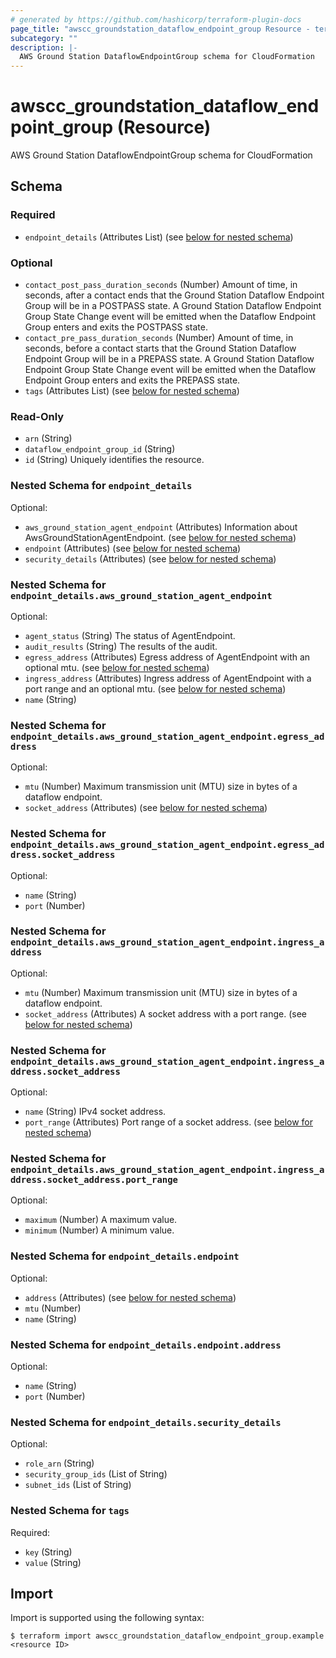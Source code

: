```yaml
---
# generated by https://github.com/hashicorp/terraform-plugin-docs
page_title: "awscc_groundstation_dataflow_endpoint_group Resource - terraform-provider-awscc"
subcategory: ""
description: |-
  AWS Ground Station DataflowEndpointGroup schema for CloudFormation
---
```


# awscc_groundstation_dataflow_endpoint_group (Resource)

AWS Ground Station DataflowEndpointGroup schema for CloudFormation



<!-- schema generated by tfplugindocs -->
## Schema

### Required

- `endpoint_details` (Attributes List) (see [below for nested schema](#nestedatt--endpoint_details))

### Optional

- `contact_post_pass_duration_seconds` (Number) Amount of time, in seconds, after a contact ends that the Ground Station Dataflow Endpoint Group will be in a POSTPASS state. A Ground Station Dataflow Endpoint Group State Change event will be emitted when the Dataflow Endpoint Group enters and exits the POSTPASS state.
- `contact_pre_pass_duration_seconds` (Number) Amount of time, in seconds, before a contact starts that the Ground Station Dataflow Endpoint Group will be in a PREPASS state. A Ground Station Dataflow Endpoint Group State Change event will be emitted when the Dataflow Endpoint Group enters and exits the PREPASS state.
- `tags` (Attributes List) (see [below for nested schema](#nestedatt--tags))

### Read-Only

- `arn` (String)
- `dataflow_endpoint_group_id` (String)
- `id` (String) Uniquely identifies the resource.

<a id="nestedatt--endpoint_details"></a>
### Nested Schema for `endpoint_details`

Optional:

- `aws_ground_station_agent_endpoint` (Attributes) Information about AwsGroundStationAgentEndpoint. (see [below for nested schema](#nestedatt--endpoint_details--aws_ground_station_agent_endpoint))
- `endpoint` (Attributes) (see [below for nested schema](#nestedatt--endpoint_details--endpoint))
- `security_details` (Attributes) (see [below for nested schema](#nestedatt--endpoint_details--security_details))

<a id="nestedatt--endpoint_details--aws_ground_station_agent_endpoint"></a>
### Nested Schema for `endpoint_details.aws_ground_station_agent_endpoint`

Optional:

- `agent_status` (String) The status of AgentEndpoint.
- `audit_results` (String) The results of the audit.
- `egress_address` (Attributes) Egress address of AgentEndpoint with an optional mtu. (see [below for nested schema](#nestedatt--endpoint_details--aws_ground_station_agent_endpoint--egress_address))
- `ingress_address` (Attributes) Ingress address of AgentEndpoint with a port range and an optional mtu. (see [below for nested schema](#nestedatt--endpoint_details--aws_ground_station_agent_endpoint--ingress_address))
- `name` (String)

<a id="nestedatt--endpoint_details--aws_ground_station_agent_endpoint--egress_address"></a>
### Nested Schema for `endpoint_details.aws_ground_station_agent_endpoint.egress_address`

Optional:

- `mtu` (Number) Maximum transmission unit (MTU) size in bytes of a dataflow endpoint.
- `socket_address` (Attributes) (see [below for nested schema](#nestedatt--endpoint_details--aws_ground_station_agent_endpoint--egress_address--socket_address))

<a id="nestedatt--endpoint_details--aws_ground_station_agent_endpoint--egress_address--socket_address"></a>
### Nested Schema for `endpoint_details.aws_ground_station_agent_endpoint.egress_address.socket_address`

Optional:

- `name` (String)
- `port` (Number)



<a id="nestedatt--endpoint_details--aws_ground_station_agent_endpoint--ingress_address"></a>
### Nested Schema for `endpoint_details.aws_ground_station_agent_endpoint.ingress_address`

Optional:

- `mtu` (Number) Maximum transmission unit (MTU) size in bytes of a dataflow endpoint.
- `socket_address` (Attributes) A socket address with a port range. (see [below for nested schema](#nestedatt--endpoint_details--aws_ground_station_agent_endpoint--ingress_address--socket_address))

<a id="nestedatt--endpoint_details--aws_ground_station_agent_endpoint--ingress_address--socket_address"></a>
### Nested Schema for `endpoint_details.aws_ground_station_agent_endpoint.ingress_address.socket_address`

Optional:

- `name` (String) IPv4 socket address.
- `port_range` (Attributes) Port range of a socket address. (see [below for nested schema](#nestedatt--endpoint_details--aws_ground_station_agent_endpoint--ingress_address--socket_address--port_range))

<a id="nestedatt--endpoint_details--aws_ground_station_agent_endpoint--ingress_address--socket_address--port_range"></a>
### Nested Schema for `endpoint_details.aws_ground_station_agent_endpoint.ingress_address.socket_address.port_range`

Optional:

- `maximum` (Number) A maximum value.
- `minimum` (Number) A minimum value.





<a id="nestedatt--endpoint_details--endpoint"></a>
### Nested Schema for `endpoint_details.endpoint`

Optional:

- `address` (Attributes) (see [below for nested schema](#nestedatt--endpoint_details--endpoint--address))
- `mtu` (Number)
- `name` (String)

<a id="nestedatt--endpoint_details--endpoint--address"></a>
### Nested Schema for `endpoint_details.endpoint.address`

Optional:

- `name` (String)
- `port` (Number)



<a id="nestedatt--endpoint_details--security_details"></a>
### Nested Schema for `endpoint_details.security_details`

Optional:

- `role_arn` (String)
- `security_group_ids` (List of String)
- `subnet_ids` (List of String)



<a id="nestedatt--tags"></a>
### Nested Schema for `tags`

Required:

- `key` (String)
- `value` (String)

## Import

Import is supported using the following syntax:

```shell
$ terraform import awscc_groundstation_dataflow_endpoint_group.example <resource ID>
```
